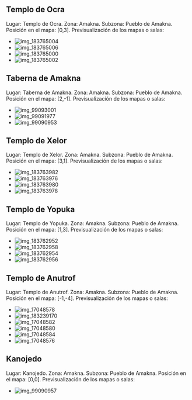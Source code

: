 ## Templo de Ocra
Lugar: Templo de Ocra.
Zona: Amakna.
Subzona: Pueblo de Amakna.
Posición en el mapa: [0,3].
Previsualización de los mapas o salas:
- ![img_183765004](https://media.discordapp.net/attachments/1115311447145193482/1115341987776839800/183765004.jpg)
- ![img_183765006](https://media.discordapp.net/attachments/1115311447145193482/1115341988972204102/183765006.jpg)
- ![img_183765000](https://media.discordapp.net/attachments/1115311447145193482/1115341984320716860/183765000.jpg)
- ![img_183765002](https://media.discordapp.net/attachments/1115311447145193482/1115341986115895366/183765002.jpg)

## Taberna de Amakna
Lugar: Taberna de Amakna.
Zona: Amakna.
Subzona: Pueblo de Amakna.
Posición en el mapa: [2,-1].
Previsualización de los mapas o salas:
- ![img_99093001](https://media.discordapp.net/attachments/1115311447145193482/1115372015411527711/99093001.jpg)
- ![img_99091977](https://media.discordapp.net/attachments/1115311447145193482/1115371982419152966/99091977.jpg)
- ![img_99090953](https://media.discordapp.net/attachments/1115311447145193482/1115371943621824582/99090953.jpg)

## Templo de Xelor
Lugar: Templo de Xelor.
Zona: Amakna.
Subzona: Pueblo de Amakna.
Posición en el mapa: [3,1].
Previsualización de los mapas o salas:
- ![img_183763982](https://media.discordapp.net/attachments/1115311447145193482/1115341956076290138/183763982.jpg)
- ![img_183763976](https://media.discordapp.net/attachments/1115311447145193482/1115341949960998972/183763976.jpg)
- ![img_183763980](https://media.discordapp.net/attachments/1115311447145193482/1115341954465665074/183763980.jpg)
- ![img_183763978](https://media.discordapp.net/attachments/1115311447145193482/1115341952578240633/183763978.jpg)

## Templo de Yopuka
Lugar: Templo de Yopuka.
Zona: Amakna.
Subzona: Pueblo de Amakna.
Posición en el mapa: [1,3].
Previsualización de los mapas o salas:
- ![img_183762952](https://media.discordapp.net/attachments/1115311447145193482/1115341915471224973/183762952.jpg)
- ![img_183762958](https://media.discordapp.net/attachments/1115311447145193482/1115341921041264700/183762958.jpg)
- ![img_183762954](https://media.discordapp.net/attachments/1115311447145193482/1115341917287350334/183762954.jpg)
- ![img_183762956](https://media.discordapp.net/attachments/1115311447145193482/1115341919162216468/183762956.jpg)

## Templo de Anutrof
Lugar: Templo de Anutrof.
Zona: Amakna.
Subzona: Pueblo de Amakna.
Posición en el mapa: [-1,-4].
Previsualización de los mapas o salas:
- ![img_17048578](https://media.discordapp.net/attachments/1115311447145193482/1115336100140036166/17048578.jpg)
- ![img_183239170](https://media.discordapp.net/attachments/1115311447145193482/1115341628715053086/183239170.jpg)
- ![img_17048582](https://media.discordapp.net/attachments/1115311447145193482/1115336103843606609/17048582.jpg)
- ![img_17048580](https://media.discordapp.net/attachments/1115311447145193482/1115336102195249202/17048580.jpg)
- ![img_17048584](https://media.discordapp.net/attachments/1115311447145193482/1115336122252410940/17048584.jpg)
- ![img_17048576](https://media.discordapp.net/attachments/1115311447145193482/1115336098273562644/17048576.jpg)

## Kanojedo
Lugar: Kanojedo.
Zona: Amakna.
Subzona: Pueblo de Amakna.
Posición en el mapa: [0,0].
Previsualización de los mapas o salas:
- ![img_99090957](https://media.discordapp.net/attachments/1115311447145193482/1115371947228926113/99090957.jpg)